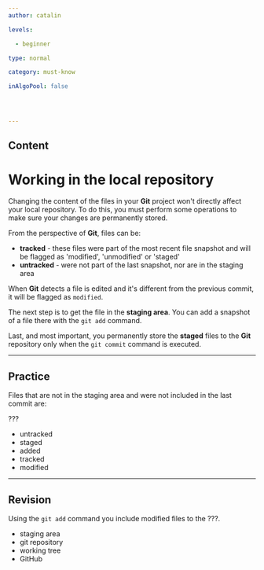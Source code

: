 ```yaml
---
author: catalin

levels:

  - beginner

type: normal

category: must-know

inAlgoPool: false




---
```

## Content
# Working in the local repository

Changing the content of the files in your **Git** project won't directly affect your local repository. To do this, you must perform some operations to make sure your changes are permanently stored.

From the perspective of **Git**, files can be:
- **tracked** - these files were part of the most recent file snapshot and will be flagged as 'modified', 'unmodified' or 'staged' 
- **untracked** - were not part of the last snapshot, nor are in the staging area

When **Git** detects a file is edited and it's different from the previous commit, it will be flagged as `modified`.

The next step is to get the file in the **staging area**. You can add a snapshot of a file there with the `git add` command.

Last, and most important, you permanently store the **staged** files to the **Git** repository only when the `git commit` command is executed.

---
## Practice

Files that are not in the staging area and were not included in the last commit are:

???


* untracked
* staged
* added
* tracked
* modified

---
## Revision

Using the `git add` command you include modified files to the ???.


* staging area
* git repository
* working tree
* GitHub

